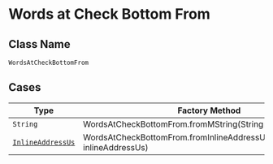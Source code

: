 
# Words at Check Bottom From

## Class Name

`WordsAtCheckBottomFrom`

## Cases

| Type | Factory Method |
|  --- | --- |
| `String` | WordsAtCheckBottomFrom.fromMString(String mString) |
| [`InlineAddressUs`](../../../doc/models/inline-address-us.md) | WordsAtCheckBottomFrom.fromInlineAddressUs(InlineAddressUs inlineAddressUs) |

